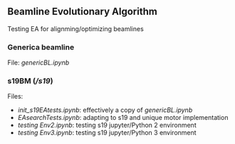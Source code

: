 ## Beamline Evolutionary Algorithm

Testing EA for alignming/optimizing beamlines

### Generica beamline
File: _genericBL.ipynb_

### s19BM (_/s19_)
Files: 
- _init_s19EAtests.ipynb_: effectively a copy of _genericBL.ipynb_
- _EAsearchTests.ipynb_: adapting to s19 and unique motor implementation
- _testing Env2.ipynb_: testing s19 jupyter/Python 2 environment
- _testing Env3.ipynb_: testing s19 jupyter/Python 3 environment
